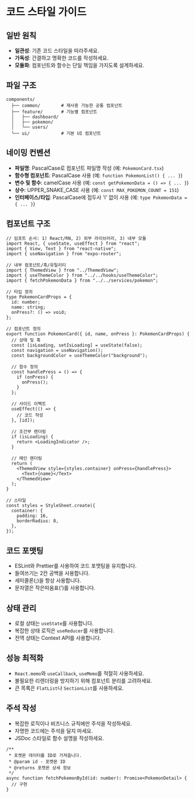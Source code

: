 # 코드 스타일 가이드

## 일반 원칙

- **일관성**: 기존 코드 스타일을 따라주세요.
- **가독성**: 간결하고 명확한 코드를 작성하세요.
- **모듈화**: 컴포넌트와 함수는 단일 책임을 가지도록 설계하세요.

## 파일 구조

```
components/
  ├── common/        # 재사용 가능한 공통 컴포넌트
  ├── feature/       # 기능별 컴포넌트
  │   ├── dashboard/
  │   ├── pokemon/
  │   └── users/
  └── ui/            # 기본 UI 컴포넌트
```

## 네이밍 컨벤션

- **파일명**: PascalCase로 컴포넌트 파일명 작성 (예: `PokemonCard.tsx`)
- **함수형 컴포넌트**: PascalCase 사용 (예: `function PokemonList() { ... }`)
- **변수 및 함수**: camelCase 사용 (예: `const getPokemonData = () => { ... }`)
- **상수**: UPPER_SNAKE_CASE 사용 (예: `const MAX_POKEMON_COUNT = 151`)
- **인터페이스/타입**: PascalCase에 접두사 'I' 없이 사용 (예: `type PokemonData = { ... }`)

## 컴포넌트 구조

```tsx
// 임포트 순서: 1) React/RN, 2) 외부 라이브러리, 3) 내부 모듈
import React, { useState, useEffect } from "react";
import { View, Text } from "react-native";
import { useNavigation } from "expo-router";

// 내부 컴포넌트/훅/유틸리티
import { ThemedView } from "../ThemedView";
import { useThemeColor } from "../../hooks/useThemeColor";
import { fetchPokemonData } from "../../services/pokemon";

// 타입 정의
type PokemonCardProps = {
  id: number;
  name: string;
  onPress?: () => void;
};

// 컴포넌트 정의
export function PokemonCard({ id, name, onPress }: PokemonCardProps) {
  // 상태 및 훅
  const [isLoading, setIsLoading] = useState(false);
  const navigation = useNavigation();
  const backgroundColor = useThemeColor("background");

  // 함수 정의
  const handlePress = () => {
    if (onPress) {
      onPress();
    }
  };

  // 사이드 이펙트
  useEffect(() => {
    // 코드 작성
  }, [id]);

  // 조건부 렌더링
  if (isLoading) {
    return <LoadingIndicator />;
  }

  // 메인 렌더링
  return (
    <ThemedView style={styles.container} onPress={handlePress}>
      <Text>{name}</Text>
    </ThemedView>
  );
}

// 스타일
const styles = StyleSheet.create({
  container: {
    padding: 16,
    borderRadius: 8,
  },
});
```

## 코드 포맷팅

- ESLint와 Prettier를 사용하여 코드 포맷팅을 유지합니다.
- 들여쓰기는 2칸 공백을 사용합니다.
- 세미콜론(;)을 항상 사용합니다.
- 문자열은 작은따옴표(')를 사용합니다.

## 상태 관리

- 로컬 상태는 `useState`를 사용합니다.
- 복잡한 상태 로직은 `useReducer`를 사용합니다.
- 전역 상태는 Context API를 사용합니다.

## 성능 최적화

- `React.memo`와 `useCallback`, `useMemo`를 적절히 사용하세요.
- 불필요한 리렌더링을 방지하기 위해 컴포넌트 분리를 고려하세요.
- 큰 목록은 `FlatList`나 `SectionList`를 사용하세요.

## 주석 작성

- 복잡한 로직이나 비즈니스 규칙에만 주석을 작성하세요.
- 자명한 코드에는 주석을 달지 마세요.
- JSDoc 스타일로 함수 설명을 작성하세요.

```tsx
/**
 * 포켓몬 데이터를 ID로 가져옵니다.
 * @param id - 포켓몬 ID
 * @returns 포켓몬 상세 정보
 */
async function fetchPokemonById(id: number): Promise<PokemonDetail> {
  // 구현
}
```
